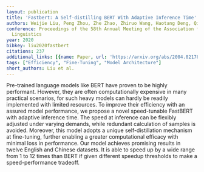 ```yaml
---
layout: publication
title: 'Fastbert: A Self-distilling BERT With Adaptive Inference Time'
authors: Weijie Liu, Peng Zhou, Zhe Zhao, Zhiruo Wang, Haotang Deng, Qi Ju
conference: Proceedings of the 58th Annual Meeting of the Association for Computational
  Linguistics
year: 2020
bibkey: liu2020fastbert
citations: 237
additional_links: [{name: Paper, url: 'https://arxiv.org/abs/2004.02178'}]
tags: ["Efficiency", "Fine-Tuning", "Model Architecture"]
short_authors: Liu et al.
---
```

Pre-trained language models like BERT have proven to be highly performant.
However, they are often computationally expensive in many practical scenarios,
for such heavy models can hardly be readily implemented with limited resources.
To improve their efficiency with an assured model performance, we propose a
novel speed-tunable FastBERT with adaptive inference time. The speed at
inference can be flexibly adjusted under varying demands, while redundant
calculation of samples is avoided. Moreover, this model adopts a unique
self-distillation mechanism at fine-tuning, further enabling a greater
computational efficacy with minimal loss in performance. Our model achieves
promising results in twelve English and Chinese datasets. It is able to speed
up by a wide range from 1 to 12 times than BERT if given different speedup
thresholds to make a speed-performance tradeoff.
